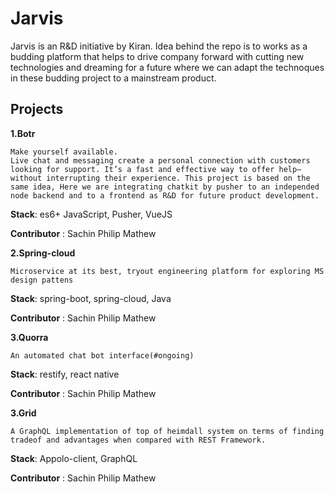 # Jarvis

Jarvis is an R&D initiative by Kiran. Idea behind the repo is to works as a budding platform that helps to drive company forward with cutting new technologies and dreaming for a future where we can adapt the technoques in these budding project to a mainstream product.

## Projects

**1.Botr**

    Make yourself available.
    Live chat and messaging create a personal connection with customers looking for support. It’s a fast and effective way to offer help—without interrupting their experience. This project is based on the same idea, Here we are integrating chatkit by pusher to an independed node backend and to a frontend as R&D for future product development.

  **Stack**: es6+ JavaScript, Pusher, VueJS

  **Contributor** : Sachin Philip Mathew

**2.Spring-cloud**

    Microservice at its best, tryout engineering platform for exploring MS design pattens

  **Stack**: spring-boot, spring-cloud, Java

  **Contributor** : Sachin Philip Mathew

**3.Quorra**

    An automated chat bot interface(#ongoing)

  **Stack**: restify, react native

  **Contributor** : Sachin Philip Mathew


  **3.Grid**

    A GraphQL implementation of top of heimdall system on terms of finding tradeof and advantages when compared with REST Framework.

  **Stack**: Appolo-client, GraphQL

  **Contributor** : Sachin Philip Mathew

